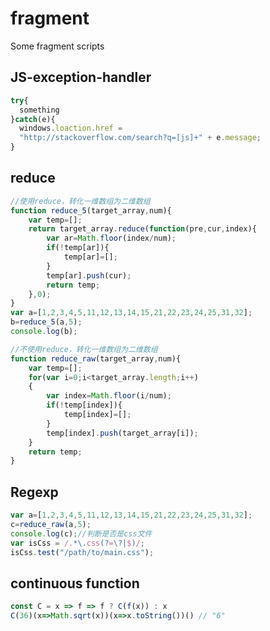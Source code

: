 # fragment

Some fragment scripts

## JS-exception-handler

```javascript
try{
  something
}catch(e){
  windows.loaction.href =
  "http://stackoverflow.com/search?q=[js]+" + e.message;
}
```

## reduce 

```javascript
//使用reduce，转化一维数组为二维数组
function reduce_5(target_array,num){
	var temp=[];
	return target_array.reduce(function(pre,cur,index){
		var ar=Math.floor(index/num);
		if(!temp[ar]){
			temp[ar]=[];
		}
		temp[ar].push(cur);
		return temp;
	},0);
}
var a=[1,2,3,4,5,11,12,13,14,15,21,22,23,24,25,31,32];
b=reduce_5(a,5);
console.log(b);

//不使用reduce，转化一维数组为二维数组
function reduce_raw(target_array,num){
	var temp=[];
	for(var i=0;i<target_array.length;i++)
	{
		var index=Math.floor(i/num);
		if(!temp[index]){
			temp[index]=[];
		}
		temp[index].push(target_array[i]);
	}
	return temp;
}
```

## Regexp

```javascript
var a=[1,2,3,4,5,11,12,13,14,15,21,22,23,24,25,31,32];
c=reduce_raw(a,5);
console.log(c);//判断是否是css文件
var isCss = /.*\.css(?=\?|$)/;
isCss.test("/path/to/main.css");
```
## continuous function  

```javascript
const C = x => f => f ? C(f(x)) : x
C(36)(x=>Math.sqrt(x))(x=>x.toString())() // "6" 
```
